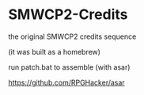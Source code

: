 # SMWCP2-Credits
the original SMWCP2 credits sequence

(it was built as a homebrew)

run patch.bat to assemble (with asar)

https://github.com/RPGHacker/asar
